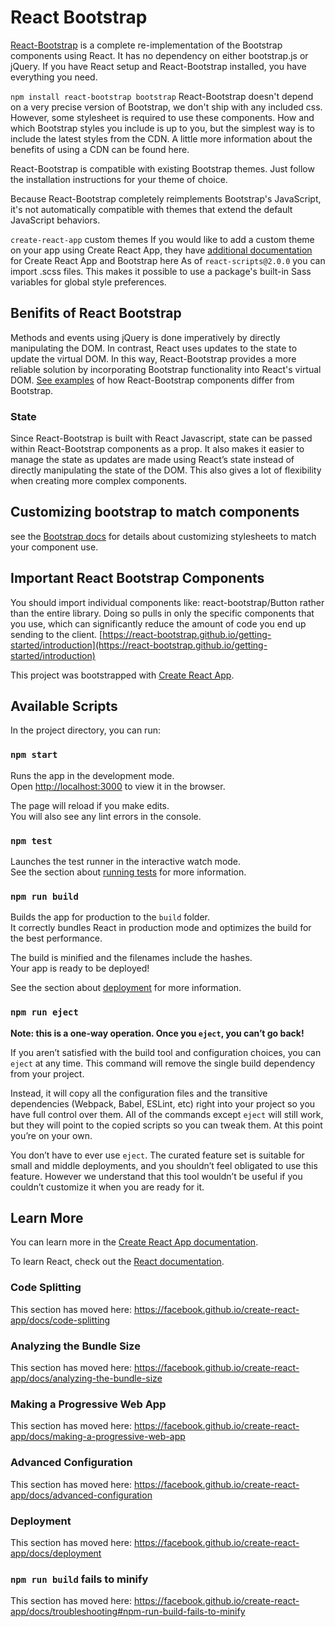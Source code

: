 # React Bootstrap

[React-Bootstrap](https://react-bootstrap.github.io/getting-started/why-react-bootstrap/) is a complete re-implementation of the Bootstrap components using React. It has no dependency on either bootstrap.js or jQuery. If you have React setup and React-Bootstrap installed, you have everything you need.

`npm install react-bootstrap bootstrap`
React-Bootstrap doesn't depend on a very precise version of Bootstrap, we don't ship with any included css. However, some stylesheet is required to use these components.
How and which Bootstrap styles you include is up to you, but the simplest way is to include the latest styles from the CDN. A little more information about the benefits of using a CDN can be found here.

React-Bootstrap is compatible with existing Bootstrap themes. Just follow the installation instructions for your theme of choice.

Because React-Bootstrap completely reimplements Bootstrap's JavaScript, it's not automatically compatible with themes that extend the default JavaScript behaviors.

`create-react-app` custom themes
If you would like to add a custom theme on your app using Create React App, they have [additional documentation](https://create-react-app.dev/docs/adding-bootstrap#using-a-custom-theme) for Create React App and Bootstrap here
As of `react-scripts@2.0.0` you can import .scss files. This makes it possible to use a package's built-in Sass variables for global style preferences.

## Benifits of React Bootstrap

Methods and events using jQuery is done imperatively by directly manipulating the DOM. In contrast, React uses updates to the state to update the virtual DOM. In this way, React-Bootstrap provides a more reliable solution by incorporating Bootstrap functionality into React's virtual DOM. [See examples](https://react-bootstrap.github.io/getting-started/why-react-bootstrap/) of how React-Bootstrap components differ from Bootstrap.

### State

Since React-Bootstrap is built with React Javascript, state can be passed within React-Bootstrap components as a prop. It also makes it easier to manage the state as updates are made using React’s state instead of directly manipulating the state of the DOM. This also gives a lot of flexibility when creating more complex components.




## Customizing bootstrap to match components
see the [Bootstrap docs](https://getbootstrap.com/docs/4.3/getting-started/theming/) for details about customizing stylesheets to match your component use.


## Important React Bootstrap Components
You should import individual components like: react-bootstrap/Button rather than the entire library. Doing so pulls in only the specific components that you use, which can significantly reduce the amount of code you end up sending to the client. [https://react-bootstrap.github.io/getting-started/introduction](https://react-bootstrap.github.io/getting-started/introduction)




This project was bootstrapped with [Create React App](https://github.com/facebook/create-react-app).

## Available Scripts

In the project directory, you can run:

### `npm start`

Runs the app in the development mode.<br>
Open [http://localhost:3000](http://localhost:3000) to view it in the browser.

The page will reload if you make edits.<br>
You will also see any lint errors in the console.

### `npm test`

Launches the test runner in the interactive watch mode.<br>
See the section about [running tests](https://facebook.github.io/create-react-app/docs/running-tests) for more information.

### `npm run build`

Builds the app for production to the `build` folder.<br>
It correctly bundles React in production mode and optimizes the build for the best performance.

The build is minified and the filenames include the hashes.<br>
Your app is ready to be deployed!

See the section about [deployment](https://facebook.github.io/create-react-app/docs/deployment) for more information.

### `npm run eject`

**Note: this is a one-way operation. Once you `eject`, you can’t go back!**

If you aren’t satisfied with the build tool and configuration choices, you can `eject` at any time. This command will remove the single build dependency from your project.

Instead, it will copy all the configuration files and the transitive dependencies (Webpack, Babel, ESLint, etc) right into your project so you have full control over them. All of the commands except `eject` will still work, but they will point to the copied scripts so you can tweak them. At this point you’re on your own.

You don’t have to ever use `eject`. The curated feature set is suitable for small and middle deployments, and you shouldn’t feel obligated to use this feature. However we understand that this tool wouldn’t be useful if you couldn’t customize it when you are ready for it.

## Learn More

You can learn more in the [Create React App documentation](https://facebook.github.io/create-react-app/docs/getting-started).

To learn React, check out the [React documentation](https://reactjs.org/).

### Code Splitting

This section has moved here: https://facebook.github.io/create-react-app/docs/code-splitting

### Analyzing the Bundle Size

This section has moved here: https://facebook.github.io/create-react-app/docs/analyzing-the-bundle-size

### Making a Progressive Web App

This section has moved here: https://facebook.github.io/create-react-app/docs/making-a-progressive-web-app

### Advanced Configuration

This section has moved here: https://facebook.github.io/create-react-app/docs/advanced-configuration

### Deployment

This section has moved here: https://facebook.github.io/create-react-app/docs/deployment

### `npm run build` fails to minify

This section has moved here: https://facebook.github.io/create-react-app/docs/troubleshooting#npm-run-build-fails-to-minify
